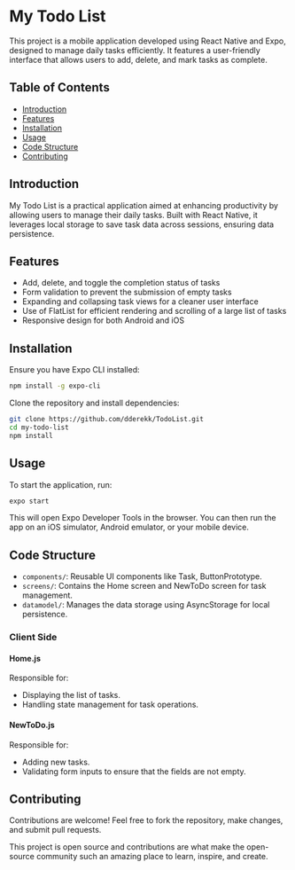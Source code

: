 
My Todo List
============

This project is a mobile application developed using React Native and Expo, designed to manage daily tasks efficiently. It features a user-friendly interface that allows users to add, delete, and mark tasks as complete.

Table of Contents
-----------------

- [Introduction](#introduction)
- [Features](#features)
- [Installation](#installation)
- [Usage](#usage)
- [Code Structure](#code-structure)
- [Contributing](#contributing)

Introduction
------------

My Todo List is a practical application aimed at enhancing productivity by allowing users to manage their daily tasks. Built with React Native, it leverages local storage to save task data across sessions, ensuring data persistence.

Features
--------

- Add, delete, and toggle the completion status of tasks
- Form validation to prevent the submission of empty tasks
- Expanding and collapsing task views for a cleaner user interface
- Use of FlatList for efficient rendering and scrolling of a large list of tasks
- Responsive design for both Android and iOS

Installation
------------

Ensure you have Expo CLI installed:
```bash
npm install -g expo-cli
```

Clone the repository and install dependencies:
```bash
git clone https://github.com/dderekk/TodoList.git
cd my-todo-list
npm install
```

Usage
-----

To start the application, run:
```bash
expo start
```

This will open Expo Developer Tools in the browser. You can then run the app on an iOS simulator, Android emulator, or your mobile device.

Code Structure
--------------

- `components/`: Reusable UI components like Task, ButtonPrototype.
- `screens/`: Contains the Home screen and NewToDo screen for task management.
- `datamodel/`: Manages the data storage using AsyncStorage for local persistence.

### Client Side

#### Home.js

Responsible for:
- Displaying the list of tasks.
- Handling state management for task operations.

#### NewToDo.js

Responsible for:
- Adding new tasks.
- Validating form inputs to ensure that the fields are not empty.

Contributing
------------

Contributions are welcome! Feel free to fork the repository, make changes, and submit pull requests.

This project is open source and contributions are what make the open-source community such an amazing place to learn, inspire, and create.
